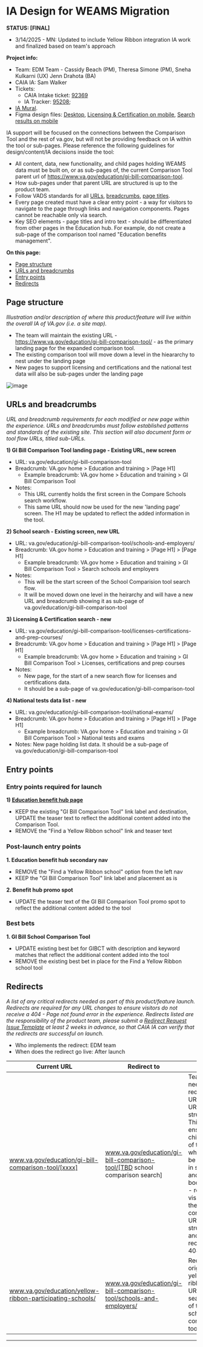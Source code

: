 # IA Design for WEAMS Migration
**STATUS: [FINAL]**
- 3/14/2025 - MN: Updated to include Yellow Ribbon integration IA work and finalized based on team's approach


**Project info:**
- Team: EDM Team - Cassidy Beach (PM), Theresa Simone (PM), Sneha Kulkarni (UX) Jenn Drahota (BA)
- CAIA IA: Sam Walker
- Tickets:
  - CAIA Intake ticket: [92369](https://github.com/department-of-veterans-affairs/va.gov-team/issues/92369)
  - IA Tracker: [95208](https://github.com/department-of-veterans-affairs/va.gov-team/issues/95208);
- [IA Mural](https://app.mural.co/t/departmentofveteransaffairs9999/m/departmentofveteransaffairs9999/1729183095781/13879f018516bd9dd354f278919b5a9c101a0f1f?wid=136-1729183109815).
- Figma design files: [Desktop](https://www.figma.com/design/xAydfsAlVVmhnFQA9MkeYw/Design-for-WEAMS-Public-in-CT-%26-SOB?node-id=72-1228&node-type=canvas&t=etnWBEfJkurm6JoP-0), [Licensing & Certification on mobile](https://www.figma.com/design/xAydfsAlVVmhnFQA9MkeYw/Design-for-WEAMS-Public-in-CT-%26-SOB?node-id=1122-38781&node-type=canvas&t=JDAGEOPE8D1fFZwJ-0), [Search results on mobile
](https://www.figma.com/design/xAydfsAlVVmhnFQA9MkeYw/Design-for-WEAMS-Public-in-CT-%26-SOB?node-id=2273-321672&node-type=canvas&t=XqMTcBSnWK9UgZfB-0)


IA support will be focused on the connections between the Comparison Tool and the rest of va.gov, but will not be providing feedback on IA within the tool or sub-pages. Please reference the following guidelines for design/content/IA decisions inside the tool:
- All content, data, new functionality, and child pages holding WEAMS data must be built on, or as sub-pages of, the current Comparison Tool parent url of https://www.va.gov/education/gi-bill-comparison-tool.
- How sub-pages under that parent URL are structured is up to the product team.
- Follow VADS standards for all [URLs](https://design.va.gov/components/url-standards/), [breadcrumbs](https://design.va.gov/components/breadcrumbs), [page titles](https://design.va.gov/content-style-guide/page-titles-and-section-titles).
- Every page created must have a clear entry point - a way for visitors to navigate to the page through links and navigation components. Pages cannot be reachable only via search.
- Key SEO elements - page titles and intro text - should be differentiated from other pages in the Education hub. For example, do not create a sub-page of the comparison tool named "Education benefits management".

**On this page:**
- [Page structure](#map)
- [URLs and breadcrumbs](#url)
- [Entry points](#nav)
- [Redirects](#redirects)


## <a name="map"></a>Page structure<br>
*Illustration and/or description of where this product/feature will live within the overall IA of VA.gov (i.e. a site map).*

- The team will maintain the existing URL - https://www.va.gov/education/gi-bill-comparison-tool/ - as the primary landing page for the expanded comparison tool.
- The existing comparison tool will move down a level in the hieararchy to nest under the landing page
- New pages to support licensing and certifications and the national test data will also be sub-pages under the landing page

![image](https://github.com/user-attachments/assets/ffe219cf-ffc8-45ee-be6e-60a95360c000)


## <a name="url"></a>URLs and breadcrumbs
*URL and breadcrumb requirements for each modified or new page within the experience. URLs and breadcrumbs must follow established patterns and standards of the existing site. This section will also document form or tool flow URLs, titled sub-URLs.*


**1) GI Bill Comparison Tool landing page - Existing URL, new screen**
- URL: va.gov/education/gi-bill-comparison-tool
- Breadcrumb: VA.gov home > Education and training  > [Page H1]
  - Example breadcrumb: VA.gov home > Education and training > GI Bill Comparison Tool
- Notes:
  - This URL currently holds the first screen in the Compare Schools search workflow.
  - This same URL should now be used for the new 'landing page' screen. The H1 may be updated to reflect the added information in the tool.

**2) School search - Existing screen, new URL**
- URL: va.gov/education/gi-bill-comparison-tool/schools-and-employers/
- Breadcrumb: VA.gov home > Education and training  > [Page H1] > [Page H1]
  - Example breadcrumb:  VA.gov home > Education and training  > GI Bill Comparison Tool > Search schools and employers
- Notes:
  - This will be the start screen of the School Comparision tool search flow.
  - It will be moved down one level in the heirarchy and will have a new URL and breadcrumb showing it as sub-page of va.gov/education/gi-bill-comparison-tool

**3) Licensing & Certification search - new**
- URL: va.gov/education/gi-bill-comparison-tool/licenses-certifications-and-prep-courses/
- Breadcrumb: VA.gov home > Education and training  > [Page H1] > [Page H1]
  - Example breadcrumb: VA.gov home > Education and training  > GI Bill Comparison Tool > Licenses, certifications and prep courses
- Notes:
  - New page, for the start of a new search flow for licenses and certifications data.
  - It should be a sub-page of va.gov/education/gi-bill-comparison-tool

**4) National tests data list - new**
- URL: va.gov/education/gi-bill-comparison-tool/national-exams/
- Breadcrumb: VA.gov home > Education and training  > [Page H1] > [Page H1]
  - Example breadcrumb: VA.gov home > Education and training  > GI Bill Comparison Tool > National tests and exams
- Notes: New page holding list data. It should be a sub-page of va.gov/education/gi-bill-comparison-tool


## <a name="nav"></a>Entry points <br>

### Entry points required for launch

**1) [Education benefit hub page](https://www.va.gov/education/)**
- KEEP the existing "GI Bill Comparison Tool" link label and destination, UPDATE the teaser text to reflect the additional content added into the Comparison Tool.
- REMOVE the "Find a Yellow Ribbon school" link and teaser text


### Post-launch entry points

**1. Education benefit hub secondary nav** 
- REMOVE the "Find a Yellow Ribbon school" option from the left nav
- KEEP the "GI Bill Comparison Tool" link label and placement as is

**2. Benefit hub promo spot**
- UPDATE the teaser text of the GI Bill Comparison Tool promo spot to reflect the additional content added to the tool


### Best bets

**1. GI Bill School Comparison Tool**  
- UPDATE existing best bet for GIBCT with description and keyword matches that reflect the additional content added into the tool
- REMOVE the existing best bet in place for the Find a Yellow Ribbon school tool


## <a name="redirects"></a>Redirects <br>
*A list of any critical redirects needed as part of this product/feature launch. Redirects are required for any URL changes to ensure visitors do not receive a 404 - Page not found error in the experience. Redirects listed are the responsibility of the product team, please submit a [Redirect Request Issue Template](https://github.com/department-of-veterans-affairs/va.gov-team/issues/new?template=redirect-request.md) at least 2 weeks in advance, so that CAIA IA can verify that the redirects are successful on launch.*  

- Who implements the redirect: EDM team
- When does the redirect go live: After launch

Current URL | Redirect to | Notes
--- | --- | ---
www.va.gov/education/gi-bill-comparison-tool/[xxxx] | www.va.gov/education/gi-bill-comparison-tool/[TBD school comparison search] | Team will need to redirects old URLs to new URL structure.  This will ensure that child pages of the tool - which can be indexed in search and bookmarked - redirect visitors to the corrected URL structure and avoid receiving a 404 error. 
www.va.gov/education/yellow-ribbon-participating-schools/ | www.va.gov/education/gi-bill-comparison-tool/schools-and-employers/| Redirect original yellow ribbon tool URL to the search page of the school comparison tool




<hr>

